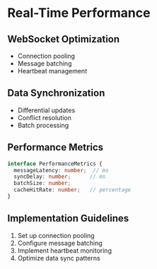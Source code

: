 
# Real-Time Performance

## WebSocket Optimization
- Connection pooling
- Message batching
- Heartbeat management

## Data Synchronization
- Differential updates
- Conflict resolution
- Batch processing

## Performance Metrics
```typescript
interface PerformanceMetrics {
  messageLatency: number;  // ms
  syncDelay: number;      // ms
  batchSize: number;
  cacheHitRate: number;   // percentage
}
```

## Implementation Guidelines
1. Set up connection pooling
2. Configure message batching
3. Implement heartbeat monitoring
4. Optimize data sync patterns
